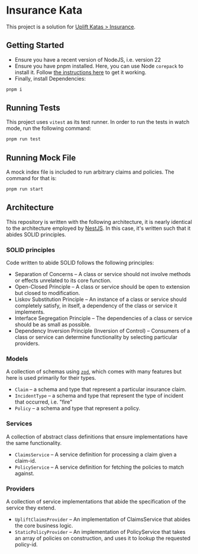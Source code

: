 # Insurance Kata

This project is a solution for [Uplift Katas > Insurance](https://github.com/uplift-delivery/katas/tree/main/insurance).

## Getting Started

- Ensure you have a recent version of NodeJS, i.e. version 22
- Ensure you have pnpm installed. Here, you can use Node `corepack` to install it. Follow [the instructions here](https://pnpm.io/installation#using-corepack) to get it working.
- Finally, install Dependencies:

```sh
pnpm i
```

## Running Tests

This project uses `vitest` as its test runner. In order to run the tests in watch mode, run the following command:

```sh
pnpm run test
```

## Running Mock File

A mock index file is included to run arbitrary claims and policies. The command for that is:

```sh
pnpm run start
```

## Architecture

This repository is written with the following architecture, it is nearly identical to the architecture employed by [NestJS](https://nestjs.com). In this case, it's written such that it abides SOLID principles.

### SOLID principles

Code written to abide SOLID follows the following principles:

- Separation of Concerns – A class or service should not involve methods or effects unrelated to its core function.
- Open-Closed Principle – A class or service should be open to extension but closed to modification.
- Liskov Substitution Principle – An instance of a class or service should completely satisfy, in itself, a dependency of the class or service it implements.
- Interface Segregation Principle – The dependencies of a class or service should be as small as possible.
- Dependency Inversion Principle (Inversion of Control) – Consumers of a class or service can determine functionality by selecting particular providers.

### Models

A collection of schemas using [`zod`](https://zod.dev), which comes with many features but here is used primarily for their types.

- `Claim` – a schema and type that represent a particular insurance claim.
- `IncidentType` – a schema and type that represent the type of incident that occurred, i.e. "fire"
- `Policy` – a schema and type that represent a policy.

### Services

A collection of abstract class definitions that ensure implementations have the same functionality.

- `ClaimsService` – A service definition for processing a claim given a claim-id.
- `PolicyService` – A service definition for fetching the policies to match against.

### Providers

A collection of service implementations that abide the specification of the service they extend.

- `UpliftClaimsProvider` – An implementation of ClaimsService that abides the core business logic.
- `StaticPolicyProvider` – An implementation of PolicyService that takes an array of policies on construction, and uses it to lookup the requested policy-id.
